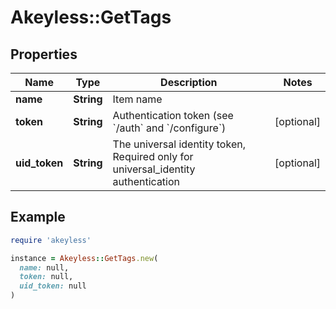 # Akeyless::GetTags

## Properties

| Name | Type | Description | Notes |
| ---- | ---- | ----------- | ----- |
| **name** | **String** | Item name |  |
| **token** | **String** | Authentication token (see &#x60;/auth&#x60; and &#x60;/configure&#x60;) | [optional] |
| **uid_token** | **String** | The universal identity token, Required only for universal_identity authentication | [optional] |

## Example

```ruby
require 'akeyless'

instance = Akeyless::GetTags.new(
  name: null,
  token: null,
  uid_token: null
)
```

